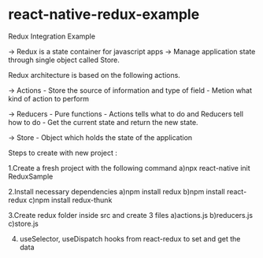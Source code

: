# react-native-redux-example

Redux Integration Example 

-> Redux is a state container for javascript apps
-> Manage application state through single object called Store.

Redux architecture is based on the following actions.

-> Actions - Store the source of information and type of field
           - Metion what kind of action to perform
           
-> Reducers - Pure functions
            - Actions tells what to do and Reducers tell how to do
            - Get the current state and return the new state.
           
-> Store - Object which holds the state of the application


Steps to create with new project : 

1.Create a fresh project with the following command
a)npx react-native init ReduxSample

2.Install necessary dependencies
a)npm install redux
b)npm install react-redux
c)npm install redux-thunk

3.Create redux folder inside src and create 3 files
a)actions.js
b)reducers.js
c)store.js 

4. useSelector, useDispatch hooks from react-redux to set and get the data
